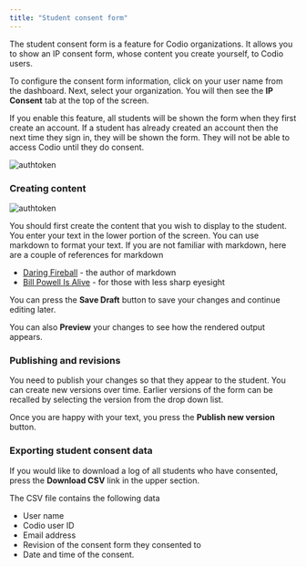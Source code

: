 ```yaml
---
title: "Student consent form"
---
```


The student consent form is a feature for Codio organizations. It allows you to show an IP consent form, whose content you create yourself, to Codio users. 

To configure the consent form information, click on your user name from the dashboard. Next, select your organization. You will then see the **IP Consent** tab at the top of the screen.

If you enable this feature, all students will be shown the form when they first create an account. If a student has already created an account then the next time they sign in, they will be shown the form. They will not be able to access Codio until they do consent.

<img alt="authtoken" src="/img/docs/studentconsent.png" class="simple"/>

### Creating content

<img alt="authtoken" src="/img/docs/consent.png" class="simple"/>

You should first create the content that you wish to display to the student. You enter your text in the lower portion of the screen. You can use markdown to format your text. If you are not familiar with markdown, here are a couple of references for markdown

- [Daring Fireball](http://daringfireball.net/projects/markdown/basics) - the author of markdown
- [Bill Powell Is Alive](http://billpowellisalive.com/blog/markdown-syntax) - for those with less sharp eyesight


You can press the **Save Draft** button to save your changes and continue editing later.

You can also **Preview** your changes to see how the rendered output appears.

### Publishing and revisions
You need to publish your changes so that they appear to the student. You can create new versions over time. Earlier versions of the form can be recalled by selecting the version from the drop down list.

Once you are happy with your text, you press the **Publish new version** button. 

### Exporting student consent data
If you would like to download a log of all students who have consented, press the **Download CSV** link in the upper section.

The CSV file contains the following data

- User name
- Codio user ID
- Email address
- Revision of the consent form they consented to
- Date and time of the consent.